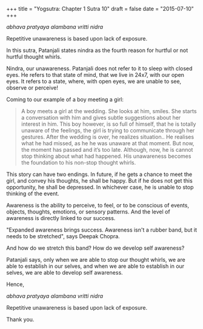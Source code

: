 +++
title = "Yogsutra: Chapter 1 Sutra 10"
draft = false
date = "2015-07-10"
+++

_abhava pratyaya alambana vritti nidra_

Repetitive unawareness is based upon lack of exposure.

In this sutra, Patanjali states nindra as the fourth reason for hurtful or not hurtful thought whirls.

Nindra, our unawareness. Patanjali does not refer to it to sleep with closed eyes. He refers to that state of mind, that we live in 24x7, with our open eyes. It refers to a state, where, with open eyes, we are unable to see, observe or perceive!

Coming to our example of a boy meeting a girl:

> A boy meets a girl at the wedding. She looks at him, smiles. She starts a conversation with him and gives subtle suggestions about her interest in him. This boy however, is so full of himself, that he is totally unaware of the feelings, the girl is trying to communicate through her gestures. After the wedding is over, he realizes situation.. He realises what he had missed, as he he was unaware at that moment. But now, the moment has passed and it’s too late. Although, now, he is cannot stop thinking about what had happened. His unawareness becomes the foundation to his non-stop thought whirls.

This story can have two endings. In future, if he gets a chance to meet the girl, and convey his thoughts, he shall be happy. But if he does not get this opportunity, he shall be depressed. In whichever case, he is unable to stop thinking of the event.

Awareness is the ability to perceive, to feel, or to be conscious of events, objects, thoughts, emotions, or sensory patterns. And the level of awareness is directly linked to our success.

"Expanded awareness brings success. Awareness isn't a rubber band, but it needs to be stretched", says Deepak Chopra.

And how do we stretch this band? How do we develop self awareness?

Patanjali says, only when we are able to stop our thought whirls, we are able to establish in our selves, and when we are able to establish in our selves, we are able to develop self awareness.

Hence,

_abhava pratyaya alambana vritti nidra_

Repetitive unawareness is based upon lack of exposure.

Thank you.

